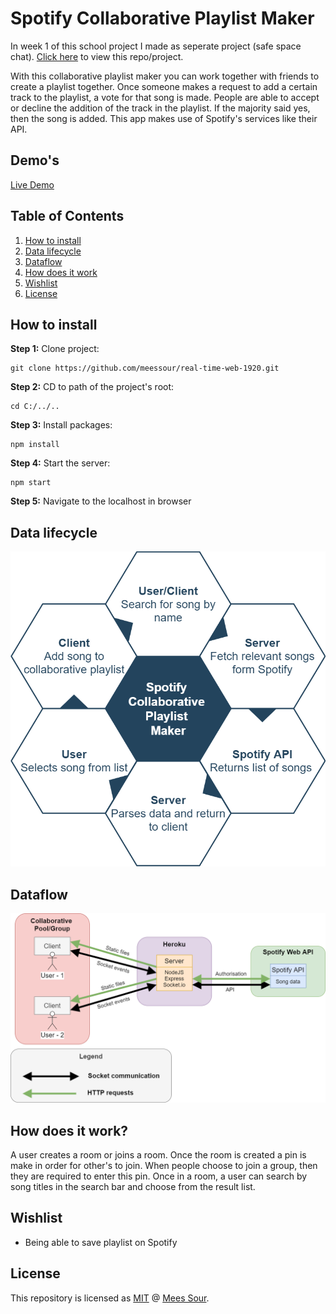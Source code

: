 # Spotify Collaborative Playlist Maker

In week 1 of this school project I made as seperate project (safe space chat). [Click here](https://github.com/meessour/safe-space-chat) to view this repo/project.

With this collaborative playlist maker you can work together with friends to create a playlist together. Once someone makes a request to add a certain track to the playlist, a vote for that song is made. People are able to accept or decline the addition of the track in the playlist. If the majority said yes, then the song is added. This app makes use of Spotify's services like their API.

## Demo's

[Live Demo](https://collaborative-playlist-maker.herokuapp.com/)

## Table of Contents
1. [How to install](#How-to-install)
2. [Data lifecycle](#Data-lifecycle)
3. [Dataflow](#Dataflow)
4. [How does it work](#How-does-it-work)
5. [Wishlist](#Wishlist)
6. [License](#License)

## How to install
**Step 1:** Clone project:
```git
git clone https://github.com/meessour/real-time-web-1920.git
```

**Step 2:** CD to path of the project's root:
```git
cd C:/../..
```

**Step 3:** Install packages:
```git
npm install
```

**Step 4:** Start the server:
```git
npm start
```

**Step 5:** Navigate to the localhost in browser

## Data lifecycle
![Image](docs/img/final-app-readme/data-lifecycle.png)

## Dataflow
![Image](docs/img/final-app-readme/dataflow.png)

## How does it work?
A user creates a room or joins a room. Once the room is created a pin is make in order for other's to join. When people choose to join a group, then they are required to enter this pin. Once in a room, a user can search by song titles in the search bar and choose from the result list.

## Wishlist
* Being able to save playlist on Spotify

## License
This repository is licensed as [MIT](LICENSE) @ [Mees Sour](https://github.com/meessour).
